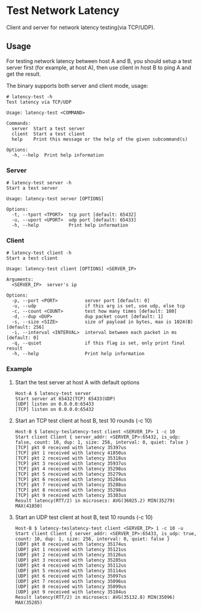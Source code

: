 # Test Network Latency

Client and server for network latency testing(via TCP/UDP).

## Usage

For testing network latency between host A and B, you should setup a test server first (for example, at host A), then use client in host B to ping A and get the result.

The binary supports both server and client mode, usage:
```
# latency-test -h
Test latency via TCP/UDP

Usage: latency-test <COMMAND>

Commands:
  server  Start a test server
  client  Start a test client
  help    Print this message or the help of the given subcommand(s)

Options:
  -h, --help  Print help information
```

### Server
```
# latency-test server -h
Start a test server

Usage: latency-test server [OPTIONS]

Options:
  -t, --tport <TPORT>  tcp port [default: 65432]
  -u, --uport <UPORT>  udp port [default: 65433]
  -h, --help           Print help information
```

### Client
```
# latency-test client -h
Start a test client

Usage: latency-test client [OPTIONS] <SERVER_IP>

Arguments:
  <SERVER_IP>  server's ip

Options:
  -p, --port <PORT>          server port [default: 0]
  -u, --udp                  if this arg is set, use udp, else tcp
  -c, --count <COUNT>        test how many times [default: 100]
  -d, --dup <DUP>            dup packet count [default: 1]
  -s, --size <SIZE>          size of payload in bytes, max is 1024(B) [default: 256]
  -i, --interval <INTERVAL>  interval between each packet in ms [default: 0]
  -q, --quiet                if this flag is set, only print final result
  -h, --help                 Print help information
```

### Example
1. Start the test server at host A with default options
    ```
    Host-A $ latency-test server
    Start server at 65432(TCP) 65433(UDP)
    [UDP] listen on 0.0.0.0:65433
    [TCP] listen on 0.0.0.0:65432
    ```
2. Start an TCP test client at host B, test 10 rounds (-c 10)
    ```
    Host-B $ latency-teslatency-test client <SERVER_IP> 1 -c 10 
    Start client Client { server_addr: <SERVER_IP>:65432, is_udp: false, count: 10, dup: 1, size: 256, interval: 0, quiet: false }
    [TCP] pkt 0 received with latency 35397us
    [TCP] pkt 1 received with latency 41850us
    [TCP] pkt 2 received with latency 35318us
    [TCP] pkt 3 received with latency 35937us
    [TCP] pkt 4 received with latency 35298us
    [TCP] pkt 5 received with latency 35279us
    [TCP] pkt 6 received with latency 35284us
    [TCP] pkt 7 received with latency 35288us
    [TCP] pkt 8 received with latency 35298us
    [TCP] pkt 9 received with latency 35303us
    Result latency(RTT/2) in microsecs: AVG(36025.2) MIN(35279) MAX(41850)
    ```
3. Start an UDP test client at host B, test 10 rounds (-c 10)
    ```
    Host-B $ latency-teslatency-test client <SERVER_IP> 1 -c 10 -u
    Start client Client { server_addr: <SERVER_IP>:65433, is_udp: true, count: 10, dup: 1, size: 256, interval: 0, quiet: false }
    [UDP] pkt 0 received with latency 35174us
    [UDP] pkt 1 received with latency 35121us
    [UDP] pkt 2 received with latency 35126us
    [UDP] pkt 3 received with latency 35285us
    [UDP] pkt 4 received with latency 35112us
    [UDP] pkt 5 received with latency 35114us
    [UDP] pkt 6 received with latency 35097us
    [UDP] pkt 7 received with latency 35096us
    [UDP] pkt 8 received with latency 35099us
    [UDP] pkt 9 received with latency 35104us
    Result latency(RTT/2) in microsecs: AVG(35132.8) MIN(35096) MAX(35285)
    ```